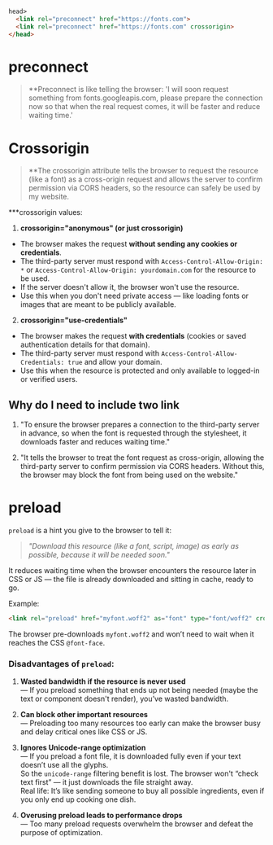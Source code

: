 

```html

head>
  <link rel="preconnect" href="https://fonts.com">
  <link rel="preconnect" href="https://fonts.com" crossorigin>
</head>
```

# preconnect 

>**Preconnect is like telling the browser: 'I will soon request something from fonts.googleapis.com, please prepare the connection now so that when the real request comes, it will be faster and reduce waiting time.'



# Crossorigin


>**The crossorigin attribute tells the browser to request the resource (like a font) as a cross-origin request and allows the server to confirm permission via CORS headers, so the resource can safely be used by my website.



***crossorigin values:

1. **crossorigin="anonymous" (or just crossorigin)**

- The browser makes the request **without sending any cookies or credentials**.
- The third-party server must respond with `Access-Control-Allow-Origin: *` or `Access-Control-Allow-Origin: yourdomain.com` for the resource to be used.
- If the server doesn't allow it, the browser won't use the resource.
- Use this when you don't need private access — like loading fonts or images that are meant to be publicly available.


2. **crossorigin="use-credentials"**

- The browser makes the request **with credentials** (cookies or saved authentication details for that domain).
- The third-party server must respond with `Access-Control-Allow-Credentials: true` and allow your domain.
- Use this when the resource is protected and only available to logged-in or verified users.


## Why do I need to include two link


1. "To ensure the browser prepares a connection to the third-party server in advance, so when the font is requested through the stylesheet, it downloads faster and reduces waiting time."


2. "It tells the browser to treat the font request as cross-origin, allowing the third-party server to confirm permission via CORS headers. Without this, the browser may block the font from being used on the website."


# preload


`preload` is a hint you give to the browser to tell it:

> _"Download this resource (like a font, script, image) as early as possible, because it will be needed soon."_

It reduces waiting time when the browser encounters the resource later in CSS or JS — the file is already downloaded and sitting in cache, ready to go.

Example:

```html
<link rel="preload" href="myfont.woff2" as="font" type="font/woff2" crossorigin="anonymous">
```

The browser pre-downloads `myfont.woff2` and won’t need to wait when it reaches the CSS `@font-face`.


### Disadvantages of `preload`:

1. **Wasted bandwidth if the resource is never used**  
    — If you preload something that ends up not being needed (maybe the text or component doesn't render), you’ve wasted bandwidth.  

    
2. **Can block other important resources**  
    — Preloading too many resources too early can make the browser busy and delay critical ones like CSS or JS.  
    
    
3. **Ignores Unicode-range optimization**  
    — If you preload a font file, it is downloaded fully even if your text doesn’t use all the glyphs.  
    So the `unicode-range` filtering benefit is lost. The browser won't “check text first” — it just downloads the file straight away.  
    Real life: It’s like sending someone to buy all possible ingredients, even if you only end up cooking one dish.
    
4. **Overusing preload leads to performance drops**  
    — Too many preload requests overwhelm the browser and defeat the purpose of optimization.
    

